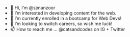 - 👋 Hi, I’m @sjmanzoor
- 👀 I’m interested in developing content for the web.
- 🌱 I’m currently enrolled in a bootcamp for Web Devs!
- 💞️ I’m looking to switch careers, so wish me luck! 
- 📫 How to reach me ... @catsandcodes on IG + Twitter

<!---
sjmanzoor/sjmanzoor is a ✨ special ✨ repository because its `README.md` (this file) appears on your GitHub profile.
You can click the Preview link to take a look at your changes.
--->
